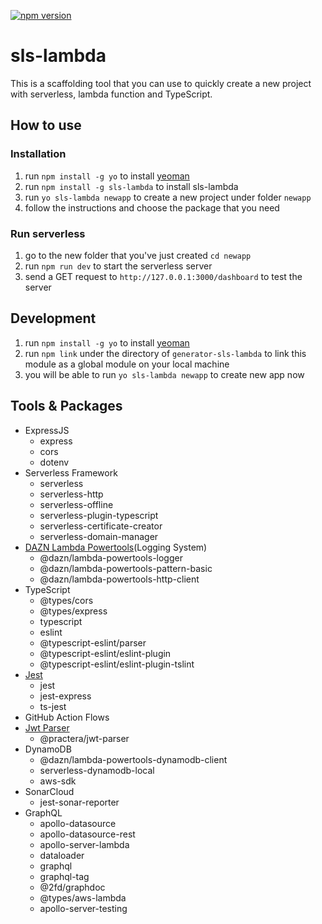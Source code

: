 [![npm version](https://badge.fury.io/js/generator-sls-lambda.svg)](https://www.npmjs.com/package/generator-sls-lambda)

# sls-lambda
This is a scaffolding tool that you can use to quickly create a new project with serverless, lambda function and TypeScript.

## How to use

### Installation
1. run `npm install -g yo` to install [yeoman](https://yeoman.io/)
1. run `npm install -g sls-lambda` to install sls-lambda
1. run `yo sls-lambda newapp` to create a new project under folder `newapp`
1. follow the instructions and choose the package that you need

### Run serverless
1. go to the new folder that you've just created `cd newapp`
1. run `npm run dev` to start the serverless server
1. send a GET request to `http://127.0.0.1:3000/dashboard` to test the server

## Development
1. run `npm install -g yo` to install [yeoman](https://yeoman.io/)
1. run `npm link` under the directory of `generator-sls-lambda` to link this module as a global module on your local machine
1. you will be able to run `yo sls-lambda newapp` to create new app now

## Tools & Packages

- ExpressJS
  - express
  - cors
  - dotenv
- Serverless Framework
  - serverless
  - serverless-http
  - serverless-offline
  - serverless-plugin-typescript
  - serverless-certificate-creator
  - serverless-domain-manager
- [DAZN Lambda Powertools](https://github.com/getndazn/dazn-lambda-powertools)(Logging System)
  - @dazn/lambda-powertools-logger
  - @dazn/lambda-powertools-pattern-basic
  - @dazn/lambda-powertools-http-client
- TypeScript
  - @types/cors
  - @types/express
  - typescript
  - eslint
  - @typescript-eslint/parser
  - @typescript-eslint/eslint-plugin
  - @typescript-eslint/eslint-plugin-tslint
- [Jest](https://jestjs.io/en)
  - jest
  - jest-express
  - ts-jest
- GitHub Action Flows
- [Jwt Parser](https://github.com/intersective/jwt-parser)
  - @practera/jwt-parser
- DynamoDB
  - @dazn/lambda-powertools-dynamodb-client
  - serverless-dynamodb-local
  - aws-sdk
- SonarCloud
  - jest-sonar-reporter
- GraphQL
  - apollo-datasource
  - apollo-datasource-rest
  - apollo-server-lambda
  - dataloader
  - graphql
  - graphql-tag
  - @2fd/graphdoc
  - @types/aws-lambda
  - apollo-server-testing

